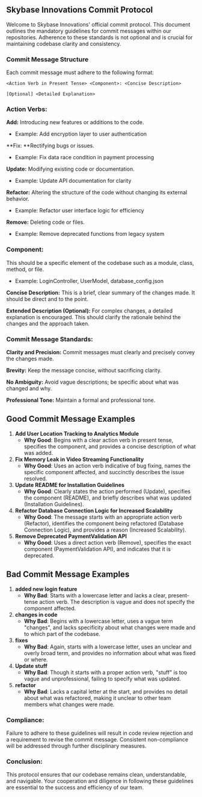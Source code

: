 ## **Skybase Innovations Commit Protocol**
Welcome to Skybase Innovations' official commit protocol. This document outlines the mandatory guidelines for commit messages within our repositories. Adherence to these standards is not optional and is crucial for maintaining codebase clarity and consistency.

### **Commit Message Structure**
Each commit message must adhere to the following format:


    <Action Verb in Present Tense> <Component>: <Concise Description>

    [Optional] <Detailed Explanation>

### **Action Verbs:**
**Add:** Introducing new features or additions to the code.

- Example: Add encryption layer to user authentication

**Fix: **Rectifying bugs or issues.

- Example: Fix data race condition in payment processing

**Update:** Modifying existing code or documentation.

- Example: Update API documentation for clarity


**Refactor:** Altering the structure of the code without changing its external behavior.

- Example: Refactor user interface logic for efficiency
  
**Remove:** Deleting code or files.

- Example: Remove deprecated functions from legacy system

### **Component:**
This should be a specific element of the codebase such as a module, class, method, or file.

- Example: LoginController, UserModel, database_config.json
  
**Concise Description:**
This is a brief, clear summary of the changes made. It should be direct and to the point.

**Extended Description (Optional):**
For complex changes, a detailed explanation is encouraged. This should clarify the rationale behind the changes and the approach taken.

### **Commit Message Standards:**
**Clarity and Precision:** Commit messages must clearly and precisely convey the changes made.

**Brevity:** Keep the message concise, without sacrificing clarity.

**No Ambiguity:** Avoid vague descriptions; be specific about what was changed and why.

**Professional Tone:** Maintain a formal and professional tone.


## **Good Commit Message Examples**

1. **Add User Location Tracking to Analytics Module**
    - **Why Good**: Begins with a clear action verb in present tense, specifies the component, and provides a concise description of what was added.
2. **Fix Memory Leak in Video Streaming Functionality**
    - **Why Good**: Uses an action verb indicative of bug fixing, names the specific component affected, and succinctly describes the issue resolved.
3. **Update README for Installation Guidelines**
    - **Why Good**: Clearly states the action performed (Update), specifies the component (README), and briefly describes what was updated (Installation Guidelines).
4. **Refactor Database Connection Logic for Increased Scalability**
    - **Why Good**: The message starts with an appropriate action verb (Refactor), identifies the component being refactored (Database Connection Logic), and provides a reason (Increased Scalability).
5. **Remove Deprecated PaymentValidation API**
    - **Why Good**: Uses a direct action verb (Remove), specifies the exact component (PaymentValidation API), and indicates that it is deprecated.

## **Bad Commit Message Examples**

1. **added new login feature**
    - **Why Bad**: Starts with a lowercase letter and lacks a clear, present-tense action verb. The description is vague and does not specify the component affected.
2. **changes in code**
    - **Why Bad**: Begins with a lowercase letter, uses a vague term "changes", and lacks specificity about what changes were made and to which part of the codebase.
3. **fixes**
    - **Why Bad**: Again, starts with a lowercase letter, uses an unclear and overly broad term, and provides no information about what was fixed or where.
4. **Update stuff**
    - **Why Bad**: Though it starts with a proper action verb, "stuff" is too vague and unprofessional, failing to specify what was updated.
5. **refactor**
    - **Why Bad**: Lacks a capital letter at the start, and provides no detail about what was refactored, making it unclear to other team members what changes were made.


### **Compliance:**
Failure to adhere to these guidelines will result in code review rejection and a requirement to revise the commit message. Consistent non-compliance will be addressed through further disciplinary measures.

### **Conclusion:**
This protocol ensures that our codebase remains clean, understandable, and navigable. Your cooperation and diligence in following these guidelines are essential to the success and efficiency of our team.